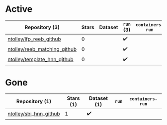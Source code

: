 # Active
| Repository (3) | Stars | Dataset | `run` (3) | `containers-run` |
| --- | --- | --- | --- | --- |
| [ntolley/lfp_reeb_github](https://github.com/ntolley/lfp_reeb_github) | 0 |  | :heavy_check_mark: |  |
| [ntolley/reeb_matching_github](https://github.com/ntolley/reeb_matching_github) | 0 |  | :heavy_check_mark: |  |
| [ntolley/template_hnn_github](https://github.com/ntolley/template_hnn_github) | 0 |  | :heavy_check_mark: |  |

# Gone
| Repository (1) | Stars (1) | Dataset (1) | `run` | `containers-run` |
| --- | --- | --- | --- | --- |
| [ntolley/sbi_hnn_github](https://github.com/ntolley/sbi_hnn_github) | 1 | :heavy_check_mark: |  |  |
